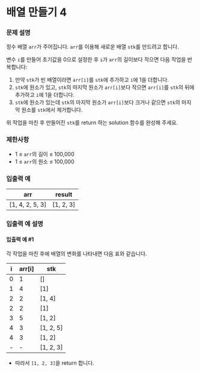 # 배열 만들기 4
### 문제 설명
정수 배열 `arr`가 주어집니다. `arr`를 이용해 새로운 배열 `stk`를 만드려고 합니다.

변수 `i`를 만들어 초기값을 0으로 설정한 후 `i`가 `arr`의 길이보다 작으면 다음 작업을 반복합니다:

1. 만약 `stk`가 빈 배열이라면 `arr[i]`를 `stk`에 추가하고 `i`에 1을 더합니다.
2. `stk`에 원소가 있고, `stk`의 마지막 원소가 `arr[i]`보다 작으면 `arr[i]`를 `stk`의 뒤에 추가하고 `i`에 1을 더합니다.
3. `stk`에 원소가 있는데 `stk`의 마지막 원소가 `arr[i]`보다 크거나 같으면 `stk`의 마지막 원소를 `stk`에서 제거합니다.

위 작업을 마친 후 만들어진 `stk`를 return 하는 solution 함수를 완성해 주세요.

### 제한사항
- 1 ≤ `arr`의 길이 ≤ 100,000
- 1 ≤ `arr`의 원소 ≤ 100,000

### 입출력 예

| arr             | result     |
|-----------------|------------|
| [1, 4, 2, 5, 3] | [1, 2, 3]  |

### 입출력 예 설명
#### 입출력 예 #1
각 작업을 마친 후에 배열의 변화를 나타내면 다음 표와 같습니다.

| i  | arr[i] | stk         |
|----|--------|-------------|
| 0  | 1      | []          |
| 1  | 4      | [1]         |
| 2  | 2      | [1, 4]      |
| 2  | 2      | [1]         |
| 3  | 5      | [1, 2]      |
| 4  | 3      | [1, 2, 5]   |
| 4  | 3      | [1, 2]      |
| -  | -      | [1, 2, 3]   |

- 따라서 `[1, 2, 3]`을 return 합니다.